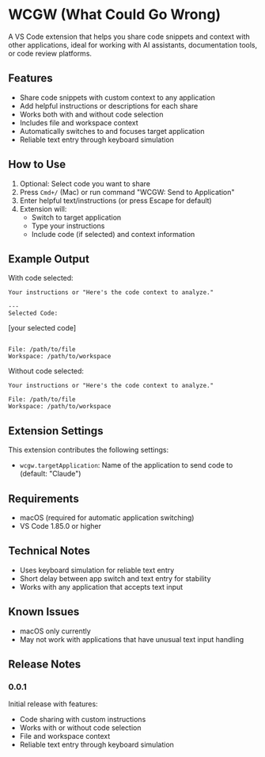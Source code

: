 # WCGW (What Could Go Wrong)

A VS Code extension that helps you share code snippets and context with other applications, ideal for working with AI assistants, documentation tools, or code review platforms.

## Features

- Share code snippets with custom context to any application
- Add helpful instructions or descriptions for each share
- Works both with and without code selection
- Includes file and workspace context
- Automatically switches to and focuses target application
- Reliable text entry through keyboard simulation

## How to Use

1. Optional: Select code you want to share
2. Press `Cmd+/` (Mac) or run command "WCGW: Send to Application"
3. Enter helpful text/instructions (or press Escape for default)
4. Extension will:
   - Switch to target application
   - Type your instructions
   - Include code (if selected) and context information

## Example Output

With code selected:
```
Your instructions or "Here's the code context to analyze."

---
Selected Code:
```
[your selected code]
```

File: /path/to/file
Workspace: /path/to/workspace
```

Without code selected:
```
Your instructions or "Here's the code context to analyze."

File: /path/to/file
Workspace: /path/to/workspace
```

## Extension Settings

This extension contributes the following settings:

* `wcgw.targetApplication`: Name of the application to send code to (default: "Claude")

## Requirements

- macOS (required for automatic application switching)
- VS Code 1.85.0 or higher

## Technical Notes

- Uses keyboard simulation for reliable text entry
- Short delay between app switch and text entry for stability
- Works with any application that accepts text input

## Known Issues

- macOS only currently
- May not work with applications that have unusual text input handling

## Release Notes

### 0.0.1

Initial release with features:
- Code sharing with custom instructions
- Works with or without code selection
- File and workspace context
- Reliable text entry through keyboard simulation
